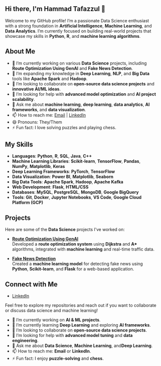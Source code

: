 ## Hi there, I'm Hammad Tafazzul 👋

Welcome to my GitHub profile! I’m a passionate Data Science enthusiast with a strong foundation in **Artificial Intelligence**, **Machine Learning**, and **Data Analytics**. I’m currently focused on building real-world projects that showcase my skills in **Python**, **R**, and **machine learning algorithms**.

## About Me

- 🔭 I’m currently working on various **Data Science** projects, including **Route Optimization Using GenAI** and **Fake News Detection**.
- 🌱 I’m expanding my knowledge in **Deep Learning**, **NLP**, and **Big Data** tools like **Apache Spark** and **Hadoop**.
- 👯 I’m looking to collaborate on **open-source data science projects** and **innovative AI/ML ideas**.
- 🤔 I’m looking for help with **advanced model optimization** and **AI project scalability**.
- 💬 Ask me about **machine learning**, **deep learning**, **data analytics**, **AI frameworks**, and **data visualization**.
- 📫 How to reach me: [Email](mailto:hammad.tafazzul1@gmail.com) | [LinkedIn](https://www.linkedin.com/in/hammadtafazzul/)
- 😄 Pronouns: They/Them
- ⚡ Fun fact: I love solving puzzles and playing chess.

## My Skills

- **Languages**: **Python**, **R**, **SQL**, **Java**, **C++**
- **Machine Learning Libraries**: **Scikit-learn**, **TensorFlow**, **Pandas**, **NumPy**, **Matplotlib**, **Keras**
- **Deep Learning Frameworks**: **PyTorch**, **TensorFlow**
- **Data Visualization**: **Power BI**, **Matplotlib**, **Seaborn**
- **Big Data Tools**: **Apache Spark**, **Hadoop**, **Apache Kafka**
- **Web Development**: **Flask**, **HTML/CSS**
- **Databases**: **MySQL**, **PostgreSQL**, **MongoDB**, **Google BigQuery**
- **Tools**: **Git**, **Docker**, **Jupyter Notebooks**, **VS Code**, **Google Cloud Platform (GCP)**

## Projects

Here are some of the **Data Science** projects I've worked on:

- **[Route Optimization Using GenAI](https://github.com/HammadTafazzul/Transportation-Route-Optimization-Using-Gen-Ai)**  
  Developed a **route optimization system** using **Dijkstra** and **A\*** algorithms, integrated with **machine learning** and real-time traffic data.

- **[Fake News Detection](https://github.com/HammadTafazzul/Transportation-Route-Optimization-Using-Gen-Ai)**  
  Created a **machine learning model** for detecting fake news using **Python**, **Scikit-learn**, and **Flask** for a web-based application.

## Connect with Me

- [LinkedIn](https://www.linkedin.com/in/hammadtafazzul/)

Feel free to explore my repositories and reach out if you want to collaborate or discuss data science and machine learning!

- 🔭 I’m currently working on **AI & ML projects**.
- 🌱 I’m currently learning **Deep Learning** and exploring **AI frameworks**.
- 👯 I’m looking to collaborate on **open-source data science projects**.
- 🤔 I’m looking for help with **advanced model tuning** and **data engineering**.
- 💬 Ask me about **Data Science**, **Machine Learning**, and**Deep Learning**.
- 📫 How to reach me: **Email** or **LinkedIn**.
- ⚡ Fun fact: I enjoy **puzzle-solving** and **chess**.

